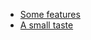 - [Some features](/[[language]]/[[version]]/welcome#some-features) 
- [A small taste](/[[language]]/[[version]]/welcome#a-small-taste) 
